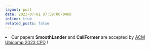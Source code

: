 ```yaml
---
layout: post
date: 2023-07-01 07:59:00-0400
inline: true
related_posts: false
---
```



<li> Our papers <b>SmoothLander</b> and <b>CaliFormer</b> are accepted by <a href="https://ubicomp-cpd.com/2023.html"> ACM Ubicomp 2023 CPD</a> !</li>